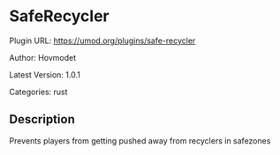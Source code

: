 # SafeRecycler

Plugin URL: https://umod.org/plugins/safe-recycler

Author: Hovmodet

Latest Version: 1.0.1

Categories: rust

## Description

Prevents players from getting pushed away from recyclers in safezones
